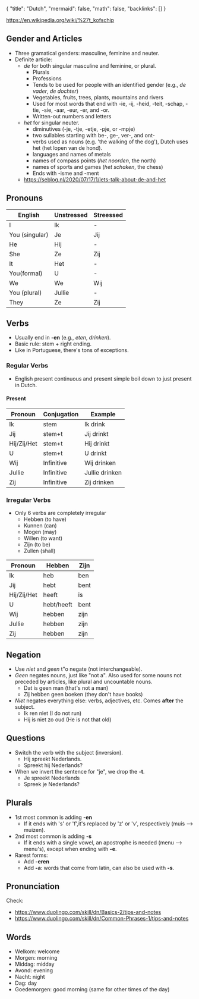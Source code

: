 {
	"title": "Dutch",
	"mermaid": false,
	"math": false,
	"backlinks": []
}

https://en.wikipedia.org/wiki/%27t_kofschip

## Gender and Articles
- Three gramatical genders: masculine, feminine and neuter.
- Definite article:
	- *de* for both singular masculine and feminine, or plural.
		- Plurals
		- Professions
		- Tends to be used for people with an identified gender (e.g., *de vader*, *de dochter*)
		- Vegetables, fruits, trees, plants, mountains and rivers
		- Used for most words that end with -ie, -ij, -heid, -teit, -schap, -tie, -sie, -aar, -eur, -er, and -or.
		- Written-out numbers and letters
	- *het* for singular neuter.
		- diminutives (-je, -tje, -etje, -pje, or -mpje)
		- two sullables starting with be-, ge-, ver-, and ont-
		- verbs used as nouns (e.g. 'the walking of the dog'), Dutch uses het (het lopen van de hond).
		- languages and names of metals
		- names of compass points (*het noorden*, the north)
		- names of sports and games (*het schaken*, the chess)
		- Ends with  -isme and -ment
	- https://seblog.nl/2020/07/17/1/lets-talk-about-de-and-het

## Pronouns

| English        | Unstressed     |Streessed|
|----------------|-----------|-----|
| I              | Ik        |-|
| You (singular) | Je|Jij|
| He             | Hij       |-|
| She            | Ze |Zij|
| It             | Het       |-|
| You(formal)    | U         |-|
| We             | We |Wij|
| You (plural)   | Jullie    |-|
| They           | Ze |Zij|

## Verbs
- Usually end in **-en** (e.g., *eten*, *drinken*).
- Basic rule: stem + right ending.
- Like in Portuguese, there's tons of exceptions.

### Regular Verbs 
- English present continuous and present simple boil down to just present in Dutch.

#### Present

|Pronoun|Conjugation|Example|
|----|----|---|
|Ik|stem|Ik drink|
|Jij|stem+t|Jij drinkt|
|Hij/Zij/Het|stem+t|Hij drinkt|
|U|stem+t|U drinkt|
|Wij|Infinitive|Wij drinken|
|Jullie|Infinitive|Jullie drinken|
|Zij|Infinitive|Zij drinken|

### Irregular Verbs
- Only 6 verbs are completely irregular
	- Hebben (to have)
	- Kunnen (can)
	- Mogen (may)
	- Willen (to want)
	- Zijn (to be)
	- Zullen (shall)

| Pronoun     | Hebben     | Zijn |
|-------------|------------|------|
| Ik          | heb        | ben  |
| Jij         | hebt       | bent |
| Hij/Zij/Het | heeft      | is   |
| U           | hebt/heeft | bent |
| Wij         | hebben     | zijn |
| Jullie      | hebben     | zijn |
| Zij         | hebben     | zijn |

## Negation
- Use *niet* and *geen* t"o negate (not interchangeable).
- *Geen* negates nouns, just like "not a". Also used for some nouns not preceded by articles, like plural and uncountable nouns.
	- Dat is geen man (that's not a man)
	- Zij hebben geen boeken (they don't have books)
- *Niet* negates everything else: verbs, adjectives, etc. Comes **after** the subject.
	- Ik ren niet (I do not run)
	- Hij is niet zo oud (He is not that old)

## Questions
- Switch the verb with the subject (inversion).
	- Hij spreekt Nederlands.
	- Spreekt hij Nederlands?
- When we invert the sentence for "je", we drop the **-t**.
	- Je spreekt Nederlands
	- Spreek je Nederlands?

## Plurals
- 1st most common is adding **-en**
	- If it ends with 's' or 'f',it's replaced by 'z' or 'v', respectively (muis --> muizen).
- 2nd most common is adding **-s**
	- If it ends with a single vowel, an apostrophe is needed (menu --> menu's), except when ending with **-e**.
- Rarest forms:
	- Add **-eren**
	- Add **-a**: words that come from latin, can also be used with **-s**.

## Pronunciation

Check:
- https://www.duolingo.com/skill/dn/Basics-2/tips-and-notes
- https://www.duolingo.com/skill/dn/Common-Phrases-1/tips-and-notes

## Words
- Welkom: welcome
- Morgen: morning
- Middag: midday
- Avond: evening
- Nacht: night
- Dag: day
- Goedemorgen: good morning (same for other times of the day)